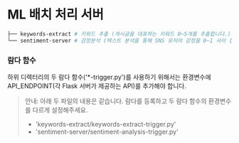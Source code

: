 # ML 배치 처리 서버  

```bash
├── keywords-extract # 키워드 추출 (게시글을 대표하는 키워드 0~5개를 추출합니다.)
└── sentiment-server # 감정분석 (텍스트 분석을 통해 SNS 유저의 감정을 0~1 사이 점수로 점수화합니다.)
```

### 람다 함수
하위 디렉터리의 두 람다 함수('*-trigger.py')를 사용하기 위해서는 환경변수에 API_ENDPOINT(각 Flask 서버가 제공하는 API)를 추가해야 합니다.  

> 안내: 아래 두 파일의 내용은 같습니다. 람다를 등록하고 두 람다 함수의 환경변수를 다르게 설정해주세요.  
>- 'keywords-extract/keywords-extract-trigger.py'
>- 'sentiment-server/sentiment-analysis-trigger.py'